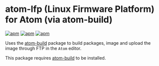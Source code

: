 # atom-lfp (Linux Firmware Platform) for Atom (via atom-build)

[![apm](https://img.shields.io/apm/l/build-ccs.svg?style=flat-square)](https://atom.io/packages/build-ccs)
[![apm](https://img.shields.io/apm/v/build-ccs.svg?style=flat-square)](https://atom.io/packages/build-ccs)
[![apm](https://img.shields.io/apm/dm/build-ccs.svg?style=flat-square)](https://atom.io/packages/build-ccs)

Uses the [atom-build](https://github.com/noseglid/atom-build) package to build packages, image and upload the image through FTP in the `Atom` editor.

This package requires [atom-build](https://github.com/noseglid/atom-build) to be installed.
